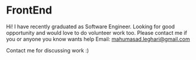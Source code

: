 # FrontEnd

Hi! I have recently graduated as Software Engineer. Looking for good opportunity and would love to do volunteer work too. Please contact me if you or anyone you know wants help
Email: mahumasad.leghari@gmail.com

Contact me for discussing work :)
